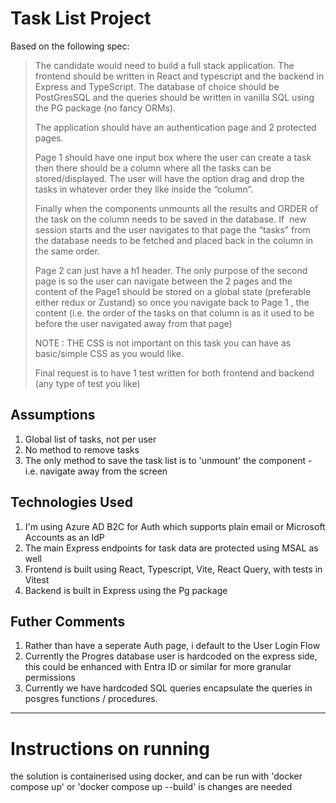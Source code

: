 # Task List Project

Based on the following spec:


>The candidate would need to build a full stack application. The frontend should be written in React and typescript and the backend in Express and TypeScript. The database of choice should be PostGresSQL and the queries should be written in vanilla SQL using the PG package (no fancy ORMs).
> 
>The application should have an authentication page and 2 protected pages.
> 
>Page 1 should have one input box where the user can create a task then there should be a column where all the tasks can be stored/displayed. The user will have the option drag and drop the tasks in whatever order they like inside the “column”.
> 
>Finally when the components unmounts all the results and ORDER of the task on the column needs to be saved in the database. If  new session starts and the user navigates to that page the “tasks” from the database needs to be fetched and placed back in the column in the same order.
> 
>Page 2 can just have a h1 header. The only purpose of the second page is so the user can navigate between the 2 pages and the content of the Page1 should be stored on a global state (preferable either redux or Zustand) so once you navigate back to Page 1 , the content (i.e. the order of the tasks on that column is as it used to be before the user navigated away from that page)
> 
> NOTE : THE CSS is not important on this task you can have as basic/simple CSS as you would like.
> 
>Final request is to have 1 test written for both frontend and backend (any type of test you like)

## Assumptions

1. Global list of tasks, not per user
2. No method to remove tasks
3. The only method to save the task list is to 'unmount' the component - i.e. navigate away from the screen

## Technologies Used

1. I'm using Azure AD B2C for Auth which supports plain email or Microsoft Accounts as an IdP
2. The main Express endpoints for task data are protected using MSAL as well
3. Frontend is built using React, Typescript, Vite, React Query, with tests in Vitest
4. Backend is built in Express using the Pg package

## Futher Comments

1. Rather than have a seperate Auth page, i default to the User Login Flow
2. Currently the Progres database user is hardcoded on the express side, this could be enhanced with Entra ID or similar for more granular permissions
3. Currently we have hardcoded SQL queries encapsulate the queries in posgres functions / procedures.

---

# Instructions on running

the solution is containerised using docker, and can be run with 'docker compose up' or 'docker compose up --build' is changes are needed